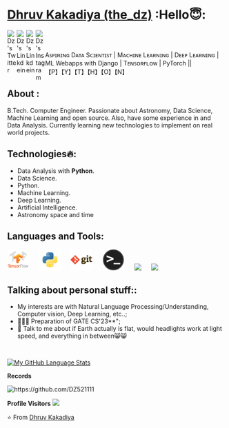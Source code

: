 # <a href="https://www.linkedin.com/in/dhruv-kakadiya-8a3202191/">Dhruv Kakadiya (the_dz)</a> :Hello😇:

<a href="https://twitter.com/DhruvKakadiya7">
  <img align="left" alt="Dz's Twitter" width="22px" src="https://seeklogo.com/images/T/twitter-logo-A84FE9258E-seeklogo.com.png" />
</a>
<a href="https://www.linkedin.com/in/dhruv-kakadiya-8a3202191/">
  <img align="left" alt="Dz's Linkdein" width="22px" src="https://cdn-icons-png.flaticon.com/512/174/174857.png" />
</a>
<a href="https://leetcode.com/DZ521111/">
  <img align="left" alt="Dz's Linkdein" width="22px" src="https://upload.wikimedia.org/wikipedia/commons/1/19/LeetCode_logo_black.png" />
</a>
<a href="https://www.codechef.com/users/dhruv5211">
  <img align="left" alt="Dz's Instagram" width="22px" src="https://i.pinimg.com/originals/c5/d9/fc/c5d9fc1e18bcf039f464c2ab6cfb3eb6.jpg" />
</a>

<br/>
<br/>

>>>

Aꜱᴘɪʀɪɴɢ Dᴀᴛᴀ Sᴄɪᴇɴᴛɪꜱᴛ | Mᴀᴄʜɪɴᴇ Lᴇᴀʀɴɪɴɢ | Dᴇᴇᴘ Lᴇᴀʀɴɪɴɢ | ML Webapps with Django | Tᴇɴꜱᴏʀғʟᴏᴡ | PyTorch || </br>
【P】【Y】【T】【H】【O】【N】</br>
>>>

## About :
   B.Tech. Computer Engineer. Passionate about Astronomy, Data Science, Machine Learning and open source. Also, have some experience in and Data Analysis. Currently learning new technologies to implement on real world projects.

>>>

## Technologies🔥:
- Data Analysis with **Python**.
- Data Science.
- Python.
- Machine Learning.
- Deep Learning.
- Artificial Intelligence.
- Astronomy space and time

## Languages and Tools:  

<code><img height="50" src="https://raw.githubusercontent.com/github/explore/80688e429a7d4ef2fca1e82350fe8e3517d3494d/topics/tensorflow/tensorflow.png"></code>&nbsp;&nbsp;&nbsp;&nbsp;&nbsp;
<code><img height="50" src="https://raw.githubusercontent.com/github/explore/80688e429a7d4ef2fca1e82350fe8e3517d3494d/topics/python/python.png"></code>&nbsp;&nbsp;&nbsp;&nbsp;&nbsp;
<code><img height="50" src="https://raw.githubusercontent.com/github/explore/80688e429a7d4ef2fca1e82350fe8e3517d3494d/topics/git/git.png"></code>&nbsp;&nbsp;&nbsp;&nbsp;&nbsp;
<code><img height="50" src="https://raw.githubusercontent.com/github/explore/80688e429a7d4ef2fca1e82350fe8e3517d3494d/topics/terminal/terminal.png"></code>&nbsp;&nbsp;&nbsp;&nbsp;&nbsp;
<code><img height="50" src="https://ih1.redbubble.net/image.535937285.2015/st,small,845x845-pad,1000x1000,f8f8f8.jpg"></code>&nbsp;&nbsp;&nbsp;&nbsp;&nbsp;
<code><img height="50" src="https://i.pinimg.com/originals/6b/95/32/6b9532f07285be12d49cdcd1382db7da.jpg"></code>&nbsp;&nbsp;&nbsp;&nbsp;&nbsp;

>>>


## Talking about personal stuff::
- My interests are with Natural Language Processing/Understanding, Computer vision, Deep Learning, etc..;
- 👨🏽‍💻 Preparation of GATE CS'23**";
- 💬 Talk to me about if Earth actually is flat, would headlights work at light speed, and everything in between😸😸

</br>

[![My GitHub Language Stats](https://github-readme-stats.vercel.app/api/top-langs/?username=DZ521111&langs_count=7&theme=tokyonight)]()
</br>

**Records** 

<img src="https://github-readme-stats.vercel.app/api?username=DZ521111&&show_icons=true&theme=radical&line_height=27&v=5" alt="https://github.com/DZ521111" />

**Profile Visitors**
![](https://komarev.com/ghpvc/?username=DZ521111)

⭐️ From [Dhruv Kakadiya](https://github.com/DZ521111)

